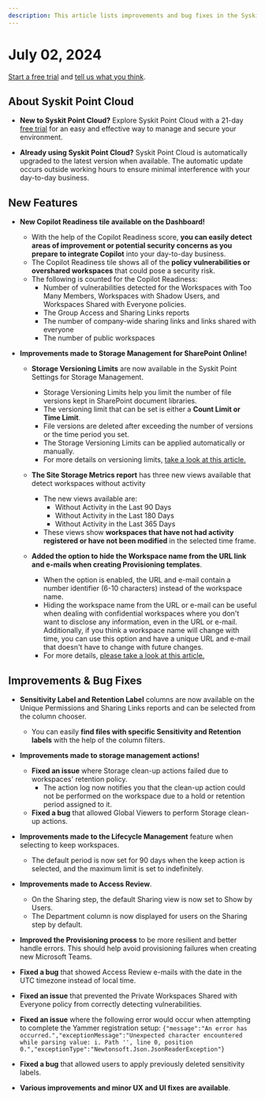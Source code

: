 ```yaml
---
description: This article lists improvements and bug fixes in the Syskit Point Cloud version 2024.4.52.66
---
```


# July 02, 2024

[Start a free trial](https://www.syskit.com/products/point/free-trial/) and [tell us what you think](https://www.syskit.com/company/contact-us/).


## About Syskit Point Cloud

* **New to Syskit Point Cloud?** Explore Syskit Point Cloud with a 21-day [free trial](https://www.syskit.com/products/point/free-trial/) for an easy and effective way to manage and secure your environment.

* **Already using Syskit Point Cloud?** Syskit Point Cloud is automatically upgraded to the latest version when available. The automatic update occurs outside working hours to ensure minimal interference with your day-to-day business.

## New Features

* **New Copilot Readiness tile available on the Dashboard!**
  * With the help of the Copilot Readiness score, **you can easily detect areas of improvement or potential security concerns as you prepare to integrate Copilot** into your day-to-day business.
  * The Copilot Readiness tile shows all of the **policy vulnerabilities or overshared workspaces** that could pose a security risk. 
  * The following is counted for the Copilot Readiness: 
    * Number of vulnerabilities detected for the Workspaces with Too Many Members, Workspaces with Shadow Users, and Workspaces Shared with Everyone policies.
    * The Group Access and Sharing Links reports
    * The number of company-wide sharing links and links shared with everyone
    * The number of public workspaces

* **Improvements made to Storage Management for SharePoint Online!**
  * **Storage Versioning Limits** are now available in the Syskit Point Settings for Storage Management. 
    * Storage Versioning Limits help you limit the number of file versions kept in SharePoint document libraries.
    * The versioning limit that can be set is either a **Count Limit or Time Limit**. 
    * File versions are deleted after exceeding the number of versions or the time period you set. 
    * The Storage Versioning Limits can be applied automatically or manually. 
    * For more details on versioning limits, [take a look at this article.](../../storage-management/versioning-limits.md)
  * **The Site Storage Metrics report** has three new views available that detect workspaces without activity
    * The new views available are: 
      * Without Activity in the Last 90 Days
      * Without Activity in the Last 180 Days
      * Without Activity in the Last 365 Days 
    * These views show **workspaces that have not had activity registered or have not been modified** in the selected time frame. 

  * **Added the option to hide the Workspace name from the URL link and e-mails when creating Provisioning templates**. 
    * When the option is enabled, the URL and e-mail contain a number identifier (6-10 characters) instead of the workspace name.
    * Hiding the workspace name from the URL or e-mail can be useful when dealing with confidential workspaces where you don't want to disclose any information, even in the URL or e-mail. Additionally, if you think a workspace name will change with time, you can use this option and have a unique URL and e-mail that doesn't have to change with future changes.
    * For more details, [please take a look at this article.](../../governance-and-automation/provisioning/hide-workspace-name.md)


## Improvements & Bug Fixes

* **Sensitivity Label and Retention Label** columns are now available on the Unique Permissions and Sharing Links reports and can be selected from the column chooser.
     * You can easily **find files with specific Sensitivity and Retention labels** with the help of the column filters.

* **Improvements made to storage management actions!**
  * **Fixed an issue** where Storage clean-up actions failed due to workspaces' retention policy. 
    * The action log now notifies you that the clean-up action could not be performed on the workspace due to a hold or retention period assigned to it. 
  * **Fixed a bug** that allowed Global Viewers to perform Storage clean-up actions. 

* **Improvements made to the Lifecycle Management** feature when selecting to keep workspaces.
  * The default period is now set for 90 days when the keep action is selected, and the maximum limit is set to indefinitely.

* **Improvements made to Access Review**.
  * On the Sharing step, the default Sharing view is now set to Show by Users.
  * The Department column is now displayed for users on the Sharing step by default. 

* **Improved the Provisioning process** to be more resilient and better handle errors. This should help avoid provisioning failures when creating new Microsoft Teams.

* **Fixed a bug** that showed Access Review e-mails with the date in the UTC timezone instead of local time.

* **Fixed an issue** that prevented the Private Workspaces Shared with Everyone policy from correctly detecting vulnerabilities.

* **Fixed an issue** where the following error would occur when attempting to complete the Yammer registration setup: 
`{"message":"An error has occurred.","exceptionMessage":"Unexpected character encountered while parsing value: i. Path '', line 0, position 0.","exceptionType":"Newtonsoft.Json.JsonReaderException"}`

* **Fixed a bug** that allowed users to apply previously deleted sensitivity labels.

* **Various improvements and minor UX and UI fixes are available**.